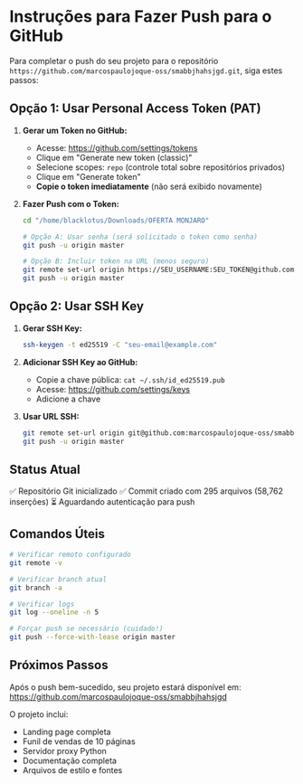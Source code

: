 # Instruções para Fazer Push para o GitHub

Para completar o push do seu projeto para o repositório `https://github.com/marcospaulojoque-oss/smabbjhahsjgd.git`, siga estes passos:

## Opção 1: Usar Personal Access Token (PAT)

1. **Gerar um Token no GitHub:**
   - Acesse: https://github.com/settings/tokens
   - Clique em "Generate new token (classic)"
   - Selecione scopes: `repo` (controle total sobre repositórios privados)
   - Clique em "Generate token"
   - **Copie o token imediatamente** (não será exibido novamente)

2. **Fazer Push com o Token:**
   ```bash
   cd "/home/blacklotus/Downloads/OFERTA MONJARO"

   # Opção A: Usar senha (será solicitado o token como senha)
   git push -u origin master

   # Opção B: Incluir token na URL (menos seguro)
   git remote set-url origin https://SEU_USERNAME:SEU_TOKEN@github.com/marcospaulojoque-oss/smabbjhahsjgd.git
   git push -u origin master
   ```

## Opção 2: Usar SSH Key

1. **Gerar SSH Key:**
   ```bash
   ssh-keygen -t ed25519 -C "seu-email@example.com"
   ```

2. **Adicionar SSH Key ao GitHub:**
   - Copie a chave pública: `cat ~/.ssh/id_ed25519.pub`
   - Acesse: https://github.com/settings/keys
   - Adicione a chave

3. **Usar URL SSH:**
   ```bash
   git remote set-url origin git@github.com:marcospaulojoque-oss/smabbjhahsjgd.git
   git push -u origin master
   ```

## Status Atual

✅ Repositório Git inicializado
✅ Commit criado com 295 arquivos (58,762 inserções)
⏳ Aguardando autenticação para push

## Comandos Úteis

```bash
# Verificar remoto configurado
git remote -v

# Verificar branch atual
git branch -a

# Verificar logs
git log --oneline -n 5

# Forçar push se necessário (cuidado!)
git push --force-with-lease origin master
```

## Próximos Passos

Após o push bem-sucedido, seu projeto estará disponível em:
https://github.com/marcospaulojoque-oss/smabbjhahsjgd

O projeto inclui:
- Landing page completa
- Funil de vendas de 10 páginas
- Servidor proxy Python
- Documentação completa
- Arquivos de estilo e fontes